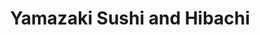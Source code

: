 ---
layout: place
title: "Yamazaki Sushi and Hibachi"
permalink: /georgia/midland/yamazaki-sushi-and-hibachi.html
stateAbbr: GA
stateName: Georgia
cityName: Midland
seo:
  name: "Yamazaki Sushi and Hibachi"
  type: Restaurant
  links: https://www.yamazakisushiandhibachi.com/
description: "Yamazaki Sushi and Hibachi serves delicious sushi in Midland, Georgia. Try fresh Japanese dishes for a great dining experience. "
place_id: ChIJ62RwrhA084gRr-cm_VuLAVg
photos:
  - name: >-
      places/ChIJ62RwrhA084gRr-cm_VuLAVg/photos/AeeoHcLaQK4zNrXKLdNooRoD21jv7KplYrTeFJH9ZBkHz-QFTbULatdy4yquCIQK3CCbzNnY7hMV16CcE9ectYbNFe-zc_pLTjAQ5PJLUFqouMhxTZOCo41VKp9riIGXzv6SzBAz_61PvFAcEyPv9fLasGcAJPS5SzpDQ33O9giE388OvhyzoITec-L0SkDQ_Tf49tWqmDkJs33Bx6dIExwose6au0GuC37uH_qB5tPvBXaqkeUD1ExQVnYu-YXcTVQx0zpLZTMdJlAw9RHsW0x8wqIrfMkZbE4hPUddzuibvU8GjEyXa7IdC8RG6ggLR22-OegQn5V9lAPSa2_u0gn0wYT8Bk5zBFMuAshltJQINf7hviyFHQ6fk2xP7XMz0WGMCMqIpo0qoorbcvbXY0bed5BY9pgOwn1bPvJW1oqHnxhfhQ
    widthPx: 4032
    heightPx: 1960
    authorAttributions:
      - displayName: Keith Peterson
        uri: https://maps.google.com/maps/contrib/102901835191484859153
        photoUri: >-
          https://lh3.googleusercontent.com/a-/ALV-UjWh3Gku59f8IQQnnnkzKjVARNViyLzkyQgeMN36wmMW4YYLiAMy=s100-p-k-no-mo
    flagContentUri: >-
      https://www.google.com/local/imagery/report/?cb_client=maps_api_places.places_api&image_key=!1e10!2sCIHM0ogKEICAgIC6mNHvLQ&hl=en-US
    googleMapsUri: >-
      https://www.google.com/maps/place//data=!3m4!1e2!3m2!1sCIHM0ogKEICAgIC6mNHvLQ!2e10!4m2!3m1!1s0x88f33410ae7064eb:0x58018b5bfd26e7af
  - name: >-
      places/ChIJ62RwrhA084gRr-cm_VuLAVg/photos/AeeoHcI-eQ6VL1cUP38C6E7ASFsrq2jCloxoGbN8QecbMJkLdO5_ynPC_4gl02Wzc3virYYpDF5oMe0_rdx_dl5_bZzFgAk1UjGpA3ZE2ItRh7y564SSILAZsUMMn6HT4FHLixxq6eRqyPLIBQjPB-C0GtV8gnXTX2vq7Taisjh2wh8BZoOoz7slYKQCwDOXguCRxIfJEF1Qy9OVPbIq23_iiW-pMGBg5WHcoSyH9iAkv3RjcCxrTer4mZYE_UE7d5cpf5GB2WgVRTuQ6dzUPE1i-TnKId_z2cy8hAf63ClC-3O4cgxWKlPi9Q-PZQi5AsBs_BkYeA82zrn96sKvv8oD0gTq4rMjNAqSyzWN-yrMkujaTknboCuMVkBg9xR4ps1mcV6VM1rTG0-zMabepl9R_uPFhcUSm0xhWYqEnKXv6gd9apM
    widthPx: 3024
    heightPx: 4032
    authorAttributions:
      - displayName: Yazeed Al_Widyan
        uri: https://maps.google.com/maps/contrib/106940459965766244135
        photoUri: >-
          https://lh3.googleusercontent.com/a-/ALV-UjUVZ7rcAM5GH3en-TEeqPWIUyHNA6Perb8qxh2yi7AbnmbRCYYu=s100-p-k-no-mo
    flagContentUri: >-
      https://www.google.com/local/imagery/report/?cb_client=maps_api_places.places_api&image_key=!1e10!2sCIHM0ogKEICAgID56uXFpQE&hl=en-US
    googleMapsUri: >-
      https://www.google.com/maps/place//data=!3m4!1e2!3m2!1sCIHM0ogKEICAgID56uXFpQE!2e10!4m2!3m1!1s0x88f33410ae7064eb:0x58018b5bfd26e7af
  - name: >-
      places/ChIJ62RwrhA084gRr-cm_VuLAVg/photos/AeeoHcJnv73_NiuzsGX9jKaV7phXivgIGLsPm_2soqaZZbGXKeSiulgIuERTPwU7UlMje_0FCSMB2FsR6wdenyQFwJKFMI2KdRtvfuaqjlc0ow4UqIC4bpc-TCJYo9TaLjO5ooscvKp3VWtZELT-_GH0kA1UjBZpfC0QmnIknCBhfCxHUn0uZHTkF29UFyT0_iNqIW-sbAyuDJ3Azd46pwy4jY8THrXTVo4HUvXILgzNN7p8qq9x5bW6EH13bd_hTFB7TRhwc4GPkYSNo6JVWxVxr4NCW7xZuHdWqUrQ3t6ZxiQ7uLlszxhFvXntnQ64H7vuWwo49Oj-Tb_2mXTf21ycLMvUSgNrwBF68mDaG3QYxGVSsSd4pQ4z4HJfrLiHYf2kst9bm6_EZ1B3XL8Zneab_xZbfIqVDsYvnRxaTK82PhW7yaCn
    widthPx: 4030
    heightPx: 3022
    authorAttributions:
      - displayName: Bradley Harp
        uri: https://maps.google.com/maps/contrib/102934926569724064737
        photoUri: >-
          https://lh3.googleusercontent.com/a-/ALV-UjWP1Q97ba4TXqr9u1TSO6R3NxGEvbOvr1LoM3C0ZTbE6BSdG4Dgcw=s100-p-k-no-mo
    flagContentUri: >-
      https://www.google.com/local/imagery/report/?cb_client=maps_api_places.places_api&image_key=!1e10!2sCIHM0ogKEICAgIDy3N3_3AE&hl=en-US
    googleMapsUri: >-
      https://www.google.com/maps/place//data=!3m4!1e2!3m2!1sCIHM0ogKEICAgIDy3N3_3AE!2e10!4m2!3m1!1s0x88f33410ae7064eb:0x58018b5bfd26e7af
  - name: >-
      places/ChIJ62RwrhA084gRr-cm_VuLAVg/photos/AeeoHcI2GjHyq2Zek9pfY7AZ4lICR9hyQ9CrWOE9Cf7yNI-Or_n3D-8rCmmoFF8pMk1icPVLSJjeP1aUk4yztGU1xfoazfy4xQXX0SUmT4A8eSt6hhJGR-TvuOeS9yQbmJ34tq0BKtYnt0EHQONovXbVJj2xTAXYCWnEvggUXv5kLTRuie_LA6gHH7Mud2oyg1uVV7sS9z9fWG42DhFrHWMPW51XWKnYEioF1CitLV-6y8cJPBqwhBMGkDGg1Au7YAeoLkbfduLOQ0rHYD86iCIzXQdSIulf5uTAlDSYws91GDyjdzEM6L70ZP5c9EP04mAwb8njv11J_SCjtkOrH9H-jBo3TIzuQAgSsJ-r7xUP7-tiQzpmK4dqTkEMxXsG6eWCP41aVsrvT7dUTwoZ4EL0rghlvRj920lqL3kPxYSxUHtUBw
    widthPx: 4032
    heightPx: 3024
    authorAttributions:
      - displayName: Jacob
        uri: https://maps.google.com/maps/contrib/103855590381839707568
        photoUri: >-
          https://lh3.googleusercontent.com/a-/ALV-UjUShCq_fGRWlpapd3ztNS0JKlPZFnuObCsftbAgXxXQTLw67rc=s100-p-k-no-mo
    flagContentUri: >-
      https://www.google.com/local/imagery/report/?cb_client=maps_api_places.places_api&image_key=!1e10!2sCIHM0ogKEICAgICRzO2OGw&hl=en-US
    googleMapsUri: >-
      https://www.google.com/maps/place//data=!3m4!1e2!3m2!1sCIHM0ogKEICAgICRzO2OGw!2e10!4m2!3m1!1s0x88f33410ae7064eb:0x58018b5bfd26e7af
  - name: >-
      places/ChIJ62RwrhA084gRr-cm_VuLAVg/photos/AeeoHcINEBtK-KNzInLIjQgAQGXyutpWf9xC0rkvKHiqnAMz0aNvyABFKmoVpYBEwOin0nr-12IzDWyS_7YqsdLAWXCLdUTo6Q5ZACPlYaGUUzC8DLt4eIcIG1REQ6AIApXl8dAwjnAHLlQnyGH2Uj-lvNmu07TkplEF0w7P6eYXPHQCcjwz9P990SNCarV4XLN-IOqxMMzPLL0lwPsqcbFRnYB2MsfIWhmbozLBbIlK9WqTXmsgUrW_F5pUx2cxf4W7cSjzVTQqmqUNWjVfEcgLpXJfJ88s1uXh3Ph-ehS0hnqXTeRHrqXeIIRtxIpl9RZ7stfm5nxvQ-tdAfjMf0oBPMUFTqsY6tb8owf8yNbb8MS3dbRCHimt4gn0k0C5xYUAElaE7D8SBe_-UE4ecboGt8LYhimMn9qO6nmVUjTKpCmr1H1Z
    widthPx: 4032
    heightPx: 3024
    authorAttributions:
      - displayName: Bradley Harp
        uri: https://maps.google.com/maps/contrib/102934926569724064737
        photoUri: >-
          https://lh3.googleusercontent.com/a-/ALV-UjWP1Q97ba4TXqr9u1TSO6R3NxGEvbOvr1LoM3C0ZTbE6BSdG4Dgcw=s100-p-k-no-mo
    flagContentUri: >-
      https://www.google.com/local/imagery/report/?cb_client=maps_api_places.places_api&image_key=!1e10!2sCIHM0ogKEICAgICByOjk_wE&hl=en-US
    googleMapsUri: >-
      https://www.google.com/maps/place//data=!3m4!1e2!3m2!1sCIHM0ogKEICAgICByOjk_wE!2e10!4m2!3m1!1s0x88f33410ae7064eb:0x58018b5bfd26e7af
  - name: >-
      places/ChIJ62RwrhA084gRr-cm_VuLAVg/photos/AeeoHcIOvHRC_uh9M6OYHwX2ltmCPBTW5OV_tkr1Y1XRSwk8piUjpVFDydfptKqVtmPDSqdjh15NfisRN9UeYDNfJoitlpiQSV2KwAKxYQZth02o3QwRf4gX4Qf3YpQJUVq2IuhaWQGjBofJCpxYkiEcL3BG277Wlrpj7NoX4QF1j_a8_IA-IeTnSGHMStG7vt-b0hZMLPsb5LPX0JbUzf94xlZKqXi4foccfYYjfNAb8xdqjL0GlenI4C0pDtUntlhqcebJ68qzD6uAdtcjJKJJzZR8quenobWoKSqRKEJ2nkWJ6Itj4Aag5K60rPs1g4GzOkm_nXHuFwqxY0eXyBXj3HlVPn8hmqgyjEqzZcbSmg2mWLXNj3oceEeNnX9rnf4GBwDFk5Rtfp4cRiKP4Mew8uPJ5F4b08jELq8Fw40YXvYkvNRP
    widthPx: 4032
    heightPx: 3024
    authorAttributions:
      - displayName: Franklin Dillard
        uri: https://maps.google.com/maps/contrib/109195110636245713398
        photoUri: >-
          https://lh3.googleusercontent.com/a-/ALV-UjVYAC-hKbNhzDt9qQdCuNLGn5SIc52jhhJ7-Zgz0AHTwORCyj4=s100-p-k-no-mo
    flagContentUri: >-
      https://www.google.com/local/imagery/report/?cb_client=maps_api_places.places_api&image_key=!1e10!2sCIHM0ogKEICAgIDGsqb_1wE&hl=en-US
    googleMapsUri: >-
      https://www.google.com/maps/place//data=!3m4!1e2!3m2!1sCIHM0ogKEICAgIDGsqb_1wE!2e10!4m2!3m1!1s0x88f33410ae7064eb:0x58018b5bfd26e7af
  - name: >-
      places/ChIJ62RwrhA084gRr-cm_VuLAVg/photos/AeeoHcJ6en9mIOjOVEmrCLIBD75Qu-CGdJW4HBMh_11bRBQD_h3NS1Sbl9Ghtfq8HdHJV58aB8QWf-K7iF8AAhy2yevHaTbAxkk1CRgWlgjiQD7hyMNA_VxuH58J8NIZUVxvDqDSIU3EZD0VQy9xyoP0LCtZ0z5Jj4-fRyZKYn2p7uPzXVOeQGp4r4ZQXkJ7UhEofvR-_WTaezRMa29fG3MZ5hwv2WaliHDc6gbyWmGYdNhq5eZYh_rMfFSV4GsLEZcwYRBCDvFKBrWcBqJV5Z01S2KnSCYTE-3pXIPrF5caaiJ5cDkyQg2KWAsGRJdtc-e1LQXiKXKV3vxVRXemvlCTMQzO1Y2Qht2op9foTr9Y1Df_CSzO1mxOamoVyyRyLfnHEdkMmdQSk-SKP0zYH_OZGtroZ-1T0nS0UTKJ1DmehSeBxA
    widthPx: 4032
    heightPx: 3024
    authorAttributions:
      - displayName: Jamison R.
        uri: https://maps.google.com/maps/contrib/112739783562539276669
        photoUri: >-
          https://lh3.googleusercontent.com/a/ACg8ocLjll1EcHU7JIVbdjDsSzp972-qCJIRpwl3-336QPjk0PGLyw=s100-p-k-no-mo
    flagContentUri: >-
      https://www.google.com/local/imagery/report/?cb_client=maps_api_places.places_api&image_key=!1e10!2sCIHM0ogKEICAgIDt3Of-ZA&hl=en-US
    googleMapsUri: >-
      https://www.google.com/maps/place//data=!3m4!1e2!3m2!1sCIHM0ogKEICAgIDt3Of-ZA!2e10!4m2!3m1!1s0x88f33410ae7064eb:0x58018b5bfd26e7af
  - name: >-
      places/ChIJ62RwrhA084gRr-cm_VuLAVg/photos/AeeoHcIgrhCitK1yvKqKKPYIpVIcwhZrC-edRfLAG42aSPwKxSRIYZobWJ7-ZKN--1ff8W6EModKtV74WCz1-GXeZ4RUNsMCe5vVW7zOMgIjA1uRjjLvISf_K5-BKT3nvVJhSYxWlTd-Etwu-BsZDI36EE0iHv2Xt1-h6C69ZgmS1QblUSrSRn5YOFCiPhYcHZmSqurSENpip_60bHF5gV_Z8iDv0IHWSrNiysU1Zdsi36uNU52a5XwAaCPnuBte_03YwKHAlONTDG1LC1cplj6ONv8Ufegt1ESCYcp9nSicT0kHViAWFFdTdBgVlANXtFToCkFEmXIBaMHsKlH6ALT1V2Kgm2R9Hcouts8eetEEcsrbfspDSiXG__UTOtdDfGTcwsctAY4C0lj0rdkHeSOgkBjko7Q1N5-QqMq68NXr7EPuONk
    widthPx: 3024
    heightPx: 4032
    authorAttributions:
      - displayName: Renee
        uri: https://maps.google.com/maps/contrib/114477240697674011099
        photoUri: >-
          https://lh3.googleusercontent.com/a-/ALV-UjU3o8RA-59jY_4LupIMiP-arCT4EpJaytEABrISc7iHmew6rHLsug=s100-p-k-no-mo
    flagContentUri: >-
      https://www.google.com/local/imagery/report/?cb_client=maps_api_places.places_api&image_key=!1e10!2sCIHM0ogKEICAgICyysuhzgE&hl=en-US
    googleMapsUri: >-
      https://www.google.com/maps/place//data=!3m4!1e2!3m2!1sCIHM0ogKEICAgICyysuhzgE!2e10!4m2!3m1!1s0x88f33410ae7064eb:0x58018b5bfd26e7af
  - name: >-
      places/ChIJ62RwrhA084gRr-cm_VuLAVg/photos/AeeoHcLLjYUfCPZ5Rp4SACasNyf05elpALGjqA4BwxGD4UdMB7TZSomcWjQVZ32-MJH59xWmgEG1uwGfVKtdJrhBdbkM-rHtzo5qhG2twbV0RMksOMxEb4zmZNqdPTaLQoLrfCmbZR1-hFDAg03dMqVSmKXSSKZgPTK86EuyAvum6jDra4aLhmOqKTYzCbUTxtWgeUtEj5k-KBUx0xYIwMXs4hZyIac0fivKD9wOTuKhc3wJjeJ_yo3t3c58pSJ03IFvhfYe9C2-dER1cCR2wCnJUHw__T-rgu_wgOrfj0I_k25QGPe9Krt4lh6Viuz53exmteRV5LGH1phsOAMUn4fb5pWEAcKM1MAyWbqC-42l6qJmAOSbtHCB5S2cUwKJP9qaN9u0U9xlx21u7Dk3zlvk-oKe1HU_ycSVIC_jei0hYEvqVA
    widthPx: 3024
    heightPx: 4032
    authorAttributions:
      - displayName: Karl Stewart
        uri: https://maps.google.com/maps/contrib/103896144833446237301
        photoUri: >-
          https://lh3.googleusercontent.com/a/ACg8ocKL--BW0_h7_DPJMSynUYGHtd9ypqtxpCc6-WMXbRpUGO3GNw=s100-p-k-no-mo
    flagContentUri: >-
      https://www.google.com/local/imagery/report/?cb_client=maps_api_places.places_api&image_key=!1e10!2sCIHM0ogKEICAgIDDk9OfeQ&hl=en-US
    googleMapsUri: >-
      https://www.google.com/maps/place//data=!3m4!1e2!3m2!1sCIHM0ogKEICAgIDDk9OfeQ!2e10!4m2!3m1!1s0x88f33410ae7064eb:0x58018b5bfd26e7af
  - name: >-
      places/ChIJ62RwrhA084gRr-cm_VuLAVg/photos/AeeoHcLESoZ8KTvEMj5ggb4_0p_LTEfCgBElHYq6pTr_mcv30bOQZk9Ian2wqG2IxHZetz26LmmVyyRORzdhDshWOnx-8A484oxkqkPcuiloQVrSxhXFzGcIS8Hh8ky4LEWUVW1VVLWOqIxxEd5CT3Qh75pSuYo8KogZ8zYub3M37NFr5-RhFneW_8k6w4KuGhxoebc8DsNh55-YxWAxqfRfHH_4AjxYVkAxVROSyDi-DBhOQyHdnrl-JQegDvei8wx9m_TrWX_QUo7IrIOSN3WoH1fwFApCf5A43kP4lti3p3qpehDC814yJ5YmDi6-yZNFw7mKG0EVeFd-1DVAg0pGqvws9RvP9u-D2AMJNc9XsQwIzu6T6eG23MiPyDM4lnK4Ao4J5_0tFHhN3k-kcBwSfVvyXgVAd6qz8GZxT3meu90IpQ
    widthPx: 4800
    heightPx: 2700
    authorAttributions:
      - displayName: Mena Robertson
        uri: https://maps.google.com/maps/contrib/108409054166867761015
        photoUri: >-
          https://lh3.googleusercontent.com/a-/ALV-UjWJsZzZ4tQ1pyTxwNP9DRnppK7O6yVt6KwMgi2dJ5ZPJOCS480h=s100-p-k-no-mo
    flagContentUri: >-
      https://www.google.com/local/imagery/report/?cb_client=maps_api_places.places_api&image_key=!1e10!2sCIHM0ogKEICAgICEw9Xsag&hl=en-US
    googleMapsUri: >-
      https://www.google.com/maps/place//data=!3m4!1e2!3m2!1sCIHM0ogKEICAgICEw9Xsag!2e10!4m2!3m1!1s0x88f33410ae7064eb:0x58018b5bfd26e7af
address: 6516 Kitten Lake Drive, Midland, GA 31820, USA
street: 6516 Kitten Lake Drive
city: Midland
state: GA
zip: '31820'
country: USA
neighborhood: Midland
latitude: '32.539737'
longitude: '-84.867809'
accessibility_options:
  wheelchairAccessibleParking: true
  wheelchairAccessibleEntrance: true
  wheelchairAccessibleRestroom: true
  wheelchairAccessibleSeating: true
business_status: OPERATIONAL
name: Yamazaki Sushi and Hibachi
google_maps_links:
  directionsUri: >-
    https://www.google.com/maps/dir//''/data=!4m7!4m6!1m1!4e2!1m2!1m1!1s0x88f33410ae7064eb:0x58018b5bfd26e7af!3e0
  placeUri: https://maps.google.com/?cid=6341502977519839151
  writeAReviewUri: >-
    https://www.google.com/maps/place//data=!4m3!3m2!1s0x88f33410ae7064eb:0x58018b5bfd26e7af!12e1
  reviewsUri: >-
    https://www.google.com/maps/place//data=!4m4!3m3!1s0x88f33410ae7064eb:0x58018b5bfd26e7af!9m1!1b1
  photosUri: >-
    https://www.google.com/maps/place//data=!4m3!3m2!1s0x88f33410ae7064eb:0x58018b5bfd26e7af!10e5
primary_type: Japanese Restaurant
opening_hours:
  regular: null
  current: null
secondary_opening_hours:
  regular:
    weekdayDescriptions: null
    type: null
  current:
    weekdayDescriptions: null
    type: null
phone: (706) 940-0688
price_level: PRICE_LEVEL_MODERATE
price_range: $10 &ndash; $20
rating: '4.1'
rating_count: 297
website: https://www.yamazakisushiandhibachi.com/
reviews: null
parking_options: null
payment_options: null
allow_dogs: null
curbside_pickup: null
delivery: null
dine_in: null
good_for_children: null
good_for_groups: null
good_for_sports: null
live_music: null
menu_for_children: null
outdoor_seating: null
reservable: null
restroom: null
serves_beer: null
serves_breakfast: null
serves_brunch: null
serves_cocktails: null
serves_coffee: null
serves_dinner: null
serves_dessert: null
serves_lunch: null
serves_vegetarian_food: null
serves_wine: null
takeout: null
summary: null

---
